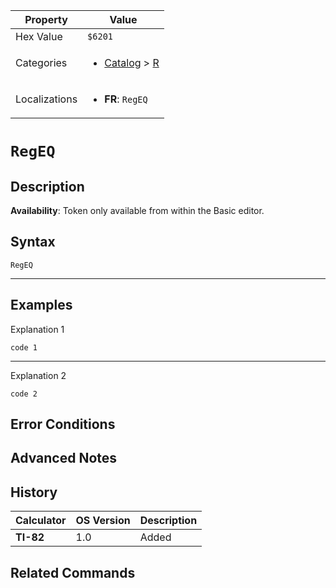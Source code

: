 | Property      | Value |
|---------------|-------|
| Hex Value     | `$6201`|
| Categories    | <ul><li>[Catalog](<../categories/Catalog.md>) > [R](<../categories/Catalog.md#R>)</li></ul> |
| Localizations | <ul><li><b>FR</b>: `RegEQ`</li></ul> |

# `RegEQ`

## Description



<b>Availability</b>: Token only available from within the Basic editor.

## Syntax
`RegEQ`

<hr>

## Examples

Explanation 1
```ti-basic
code 1
```
---
Explanation 2
```ti-basic
code 2
```

## Error Conditions


## Advanced Notes


## History
| Calculator | OS Version | Description |
|------------|------------|-------------|
| <b>TI-82</b> | 1.0 | Added

## Related Commands

    